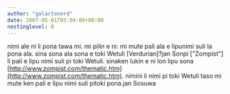 ```yaml
---
author: "galactonerd"
date: 2007-05-01T05:04:00+00:00
nestinglevel: 0
---
```

nimi ale ni li pona tawa mi. mi pilin e ni: mi mute pali ala e lipunimi suli la pona ala. sina sona ala sona e toki Wetuli \[Verdurian\]?jan Sonpi \["Zompist"\] li pali e lipu nimi suli pi toki Wetuli. sinaken lukin e ni lon lipu sona [http://www.zompist.com/thematic.htm](http://www.zompist.com/thematic.htm). nimini li nimi pi toki Wetuli taso mi mute ken pali e lipu nimi suli pitoki pona.jan Sosuwa